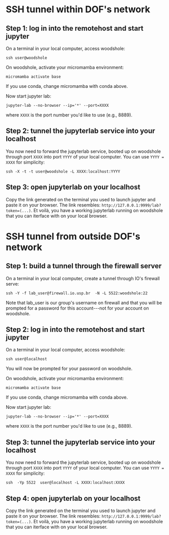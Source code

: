 # SSH tunnel within DOF's network

## Step 1: log in into the remotehost and start jupyter

On a terminal in your local computer, access woodshole:

    ssh user@woodshole

On woodshole, activate your micromamba environment:

    micromamba activate base

If you use conda, change micromamba with conda above.

Now start jupyter lab:

    jupyter-lab --no-browser --ip='*' --port=XXXX

where `XXXX` is the port number you'd like to use (e.g., 8889). 


## Step 2: tunnel the jupyterlab service into your localhost
You now need to forward the jupyterlab service, booted up on woodshole through port `XXXX` into port `YYYY`  of your local computer. You can use `YYYY = XXXX` for simplicity:

    ssh -X -t -t user@woodshole -L XXXX:localhost:YYYY 


## Step 3: open jupyterlab on your localhost

Copy the link generated on the terminal you used to launch jupyter and paste it on your browser. The link resembles: `http://127.0.0.1:9999/lab?token=(...)`.  Et voilà, you have a working jupyterlab running on woodshole that you can iterface with on your local browser.     


# SSH tunnel from outside DOF's network


## Step 1: build a tunnel through the firewall server

On a terminal in your local computer, create a tunnel through IO's firewall serve:

    ssh -Y -f lab_user@firewall.io.usp.br  -N -L 5522:woodshole:22 

Note that lab_user is our group's username on firewall and that you will be prompted 
for a password for this account---not for your account on woodshole.

## Step 2: log in into the remotehost and start jupyter

On a terminal in your local computer, access woodshole:

    ssh user@localhost

You will now be prompted for your password on woodshole.

On woodshole, activate your micromamba environment:

    micromamba activate base

If you use conda, change micromamba with conda above.

Now start jupyter lab:

    jupyter-lab --no-browser --ip='*' --port=XXXX

where `XXXX` is the port number you'd like to use (e.g., 8889). 

## Step 3: tunnel the jupyterlab service into your localhost
You now need to forward the jupyterlab service, booted up on woodshole through port `XXXX` into port `YYYY`  of your local computer. You can use `YYYY = XXXX` for simplicity:

    ssh  -Yp 5522  user@localhost -L XXXX:localhost:XXXX

## Step 4: open jupyterlab on your localhost

Copy the link generated on the terminal you used to launch jupyter and paste it on your browser. The link resembles: `http://127.0.0.1:9999/lab?token=(...)`.  Et voilà, you have a working jupyterlab running on woodshole that you can iterface with on your local browser. 
   